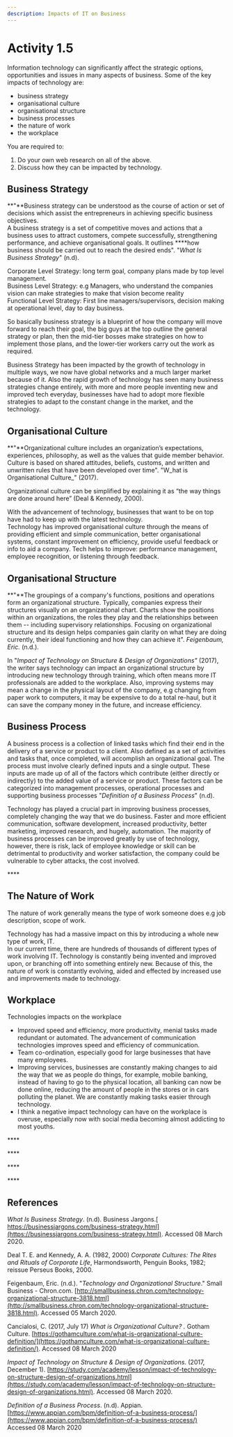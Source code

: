 ```yaml
---
description: Impacts of IT on Business
---
```


# Activity 1.5

Information technology can significantly affect the strategic options, opportunities and issues in many aspects of business. Some of the key impacts of technology are:

* business strategy
* organisational culture
* organisational structure
* business processes
* the nature of work
* the workplace

You are required to:

1. Do your own web research on all of the above.
2. Discuss how they can be impacted by technology.

## **Business Strategy**

  
**"**Business strategy can be understood as the course of action or set of decisions which assist the entrepreneurs in achieving specific business objectives.  
A business strategy is a set of competitive moves and actions that a business uses to attract customers, compete successfully, strengthening performance, and achieve organisational goals. It outlines ****how business should be carried out to reach the desired ends". "_What Is Business Strategy_" \(n.d\).

Corporate Level Strategy: long term goal, company plans made by top level management.  
Business Level Strategy: e.g Managers, who understand the companies vision can make strategies to make that vision become reality  
Functional Level Strategy: First line managers/supervisors, decision making at operational level, day to day business.

So basically business strategy is a blueprint of how the company will move forward to reach their goal, the big guys at the top outline the general strategy or plan, then the mid-tier bosses make strategies on how to implement those plans, and the lower-tier workers carry out the work as required.

Business Strategy has been impacted by the growth of technology in multiple ways, we now have global networks and a much larger market because of it. Also the rapid growth of technology has seen many business strategies change entirely, with more and more people inventing new and improved tech everyday, businesses have had to adopt more flexible strategies to adapt to the constant change in the market, and the technology.

## **Organisational Culture**

  
**"**Organizational culture includes an organization’s expectations, experiences, philosophy, as well as the values that guide member behavior. Culture is based on shared attitudes, beliefs, customs, and written and unwritten rules that have been developed over time". "W_hat is Organisational Culture_" \(2017\).

Organizational culture can be simplified by explaining it as “the way things are done around here” \(Deal & Kennedy, 2000\).

With the advancement of technology, businesses that want to be on top have had to keep up with the latest technology.  
Technology has improved organisational culture through the means of providing efficient and simple communication, better organisational systems, constant improvement on efficiency, provide useful feedback or info to aid a company. Tech helps to improve: performance management, employee recognition, or listening through feedback.

## **Organisational Structure**

  
**"**The groupings of a company's functions, positions and operations form an organizational structure. Typically, companies express their structures visually on an organizational chart. Charts show the positions within an organizations, the roles they play and the relationships between them -- including supervisory relationships. Focusing on organizational structure and its design helps companies gain clarity on what they are doing currently, their ideal functioning and how they can achieve it". _Feigenbaum, Eric._ \(n.d.\).

In "_Impact of Technology on Structure & Design of Organizations"_  \(2017\), the writer says technology can impact an organizational structure by introducing new technology through training, which often means more IT professionals are added to the workplace. Also, improving systems may mean a change in the physical layout of the company, e.g changing from paper work to computers, it may be expensive to do a total re-haul, but it can save the company money in the future, and increase efficiency.



## **Business Process**

 A business process is a collection of linked tasks which find their end in the delivery of a service or product to a client. Also defined as a set of activities and tasks that, once completed, will accomplish an organizational goal. The process must involve clearly defined inputs and a single output. These inputs are made up of all of the factors which contribute \(either directly or indirectly\) to the added value of a service or product. These factors can be categorized into management processes, operational processes and supporting business processes "_Definition of a Business Process_" \(n.d\).

Technology has played a crucial part in improving business processes, completely changing the way that we do business. Faster and more efficient communication, software development, increased productivity, better marketing, improved research, and hugely, automation. The majority of business processes can be improved greatly by use of technology, however, there is risk, lack of employee knowledge or skill can be detrimental to productivity and worker satisfaction, the company could be vulnerable to cyber attacks, the cost involved.

\*\*\*\*

## **The Nature of Work**

The nature of work generally means the type of work someone does e.g job description, scope of work.

Technology has had a massive impact on this by introducing a whole new type of work, IT.   
In our current time, there are hundreds of thousands of different types of work involving IT. Technology is constantly being invented and improved upon, or branching off into something entirely new. Because of this, the nature of work is constantly evolving, aided and effected by increased use and improvements made to technology.

## **Workplace**

Technologies impacts on the workplace

* Improved speed and efficiency, more productivity, menial tasks made redundant or automated. The advancement of communication technologies improves speed and efficiency of communication.
* Team co-ordination, especially good for large businesses that have many employees.
* Improving services, businesses are constantly making changes to aid the way that we as people do things, for example, mobile banking, instead of having to go to the physical location, all banking can now be done online, reducing the amount of people in the stores or in cars polluting the planet. We are constantly making tasks easier through technology.
* I think a negative impact technology can have on the workplace is overuse, especially now with social media becoming almost addicting to most youths.



\*\*\*\*

\*\*\*\*

\*\*\*\*

\*\*\*\*

## **References**

_What Is Business Strategy_. \(n.d\). Business Jargons.[ https://businessjargons.com/business-strategy.html](https://businessjargons.com/business-strategy.html). Accessed 08 March 2020.

Deal T. E. and Kennedy, A. A. \(1982, 2000\) _Corporate Cultures: The Rites and Rituals of Corporate Life_, Harmondsworth, Penguin Books, 1982; reissue Perseus Books, 2000.

Feigenbaum, Eric. \(n.d.\). "_Technology and Organizational Structure_." Small Business - Chron.com. [http://smallbusiness.chron.com/technology-organizational-structure-3818.html](http://smallbusiness.chron.com/technology-organizational-structure-3818.html). Accessed 05 March 2020.

Cancialosi, C. \(2017, July 17\) _What is Organizational Culture? ._ Gotham Culture. [https://gothamculture.com/what-is-organizational-culture-definition/](https://gothamculture.com/what-is-organizational-culture-definition/). Accessed 08 March 2020

_Impact of Technology on Structure & Design of Organizations_. \(2017, December 1\). [https://study.com/academy/lesson/impact-of-technology-on-structure-design-of-organizations.html](https://study.com/academy/lesson/impact-of-technology-on-structure-design-of-organizations.html). Accessed 08 March 2020.

_Definition of a Business Process_. \(n.d\). Appian. [https://www.appian.com/bpm/definition-of-a-business-process/](https://www.appian.com/bpm/definition-of-a-business-process/) Accessed 08 March 2020

